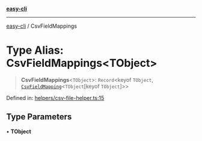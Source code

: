 [**easy-cli**](../README.md)

***

[easy-cli](../globals.md) / CsvFieldMappings

# Type Alias: CsvFieldMappings\<TObject\>

> **CsvFieldMappings**\<`TObject`\>: `Record`\<keyof `TObject`, [`CsvFieldMapping`](CsvFieldMapping.md)\<`TObject`\[keyof `TObject`\]\>\>

Defined in: [helpers/csv-file-helper.ts:15](https://github.com/patrickeaton/easy-cli/blob/ab5cb143feca4db651c6301eb08aa7237cd71b79/src/helpers/csv-file-helper.ts#L15)

## Type Parameters

• **TObject**
